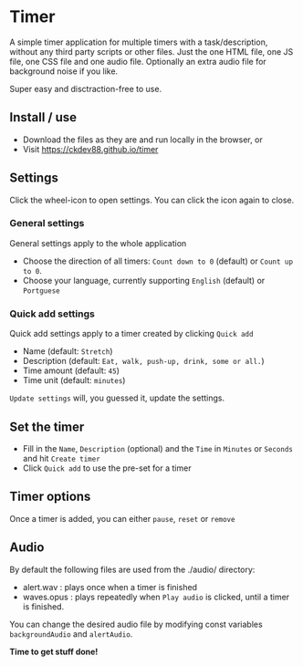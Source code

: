 # Timer
A simple timer application for multiple timers with a task/description, without any third party scripts or other files. Just the one HTML file, one JS file, one CSS file and one audio file. Optionally an extra audio file for background noise if you like.

Super easy and disctraction-free to use.

## Install / use
- Download the files as they are and run locally in the browser, or
- Visit https://ckdev88.github.io/timer

## Settings
Click the wheel-icon to open settings. You can click the icon again to close.

### General settings
General settings apply to the whole application
- Choose the direction of all timers: `Count down to 0` (default) or `Count up to 0`.
- Choose your language, currently supporting `English` (default) or `Portguese`

### Quick add settings
Quick add settings apply to a timer created by clicking `Quick add`
- Name (default: `Stretch`)
- Description (default: `Eat, walk, push-up, drink, some or all.`)
- Time amount (default: `45`)
- Time unit (default: `minutes`)

`Update settings` will, you guessed it, update the settings.

## Set the timer
- Fill in the `Name`, `Description` (optional) and the `Time` in `Minutes` or `Seconds` and hit `Create timer`
- Click `Quick add` to use the pre-set for a timer

## Timer options
Once a timer is added, you can either `pause`, `reset` or `remove`

## Audio
By default the following files are used from the ./audio/ directory:
- alert.wav : plays once when a timer is finished
- waves.opus : plays repeatedly when `Play audio` is clicked, until a timer is finished.

You can change the desired audio file by modifying const variables `backgroundAudio` and `alertAudio`.


**Time to get stuff done!**
